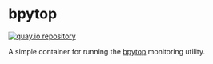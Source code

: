 # bpytop

[![quay.io repository](https://img.shields.io/badge/updated-2023--01--22-green)](https://quay.io/repository/miabbott/bpytop)

A simple container for running the [bpytop](https://github.com/aristocratos/bpytop) monitoring utility.